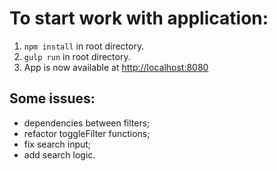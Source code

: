 <h1>To start work with application:</h1>
<ol>
    <li><code>npm install</code> in root directory.</li>
    <li><code>gulp run</code> in root directory.</li>
    <li>App is now available at <a href="http://localhost:8080">http://localhost:8080</a></li>
</ol>
<h2>Some issues:</h2>
<ul>
    <li>dependencies between filters;</li>
    <li>refactor toggleFilter functions;</li>
    <li>fix search input;</li>
    <li>add search logic.</li>
</ul>